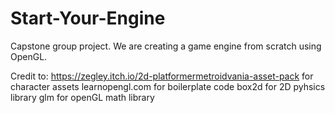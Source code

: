 # Start-Your-Engine
Capstone group project. We are creating a game engine from scratch using OpenGL.

Credit to:
https://zegley.itch.io/2d-platformermetroidvania-asset-pack for character assets
learnopengl.com for boilerplate code
box2d for 2D pyhsics library
glm for openGL math library
